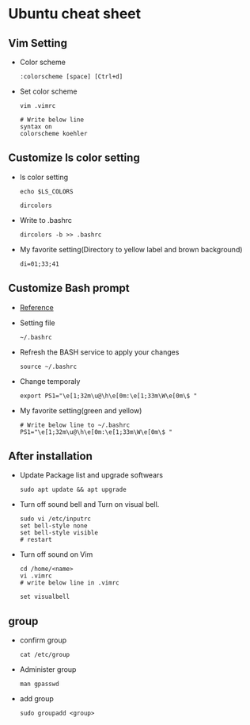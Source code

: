 # Ubuntu cheat sheet

## Vim Setting
- Color scheme
  ```Shell
  :colorscheme [space] [Ctrl+d]
  ```

- Set color scheme
  ```Shell
  vim .vimrc

  # Write below line
  syntax on
  colorscheme koehler
  ```


## Customize ls color setting
- ls color setting
  ```Shell
  echo $LS_COLORS
  ```

  ```Shell
  dircolors
  ```

- Write to .bashrc
  ```Shell
  dircolors -b >> .bashrc
  ```

- My favorite setting(Directory to yellow label and brown background)
  ```Shell
  di=01;33;41
  ```

## Customize Bash prompt
- [Reference](https://phoenixnap.com/kb/change-bash-prompt-linux)

- Setting file
  ```Shell
  ~/.bashrc
  ```

- Refresh the BASH service to apply your changes
  ```Shell
  source ~/.bashrc
  ```

- Change temporaly
  ```Shell
  export PS1="\e[1;32m\u@\h\e[0m:\e[1;33m\W\e[0m\$ "
  ```

- My favorite setting(green and yellow)
  ```Shell
  # Write below line to ~/.bashrc
  PS1="\e[1;32m\u@\h\e[0m:\e[1;33m\W\e[0m\$ "
  ```

## After installation

- Update Package list and upgrade softwears
    ```Shell
    sudo apt update && apt upgrade
    ```
- Turn off sound bell and Turn on visual bell.
    ```Shell  
    sudo vi /etc/inputrc
    set bell-style none
    set bell-style visible
    # restart
    ```

- Turn off sound on Vim
  ```Shell
  cd /home/<name>
  vi .vimrc
  # write below line in .vimrc
  ```

  ```Shell
  set visualbell
  ```



## group
- confirm group
  ```Shell
  cat /etc/group
  ```
  
- Administer group
  ```Shell
  man gpasswd
  ```
  
- add group
  ```Shell
  sudo groupadd <group>
  ```


